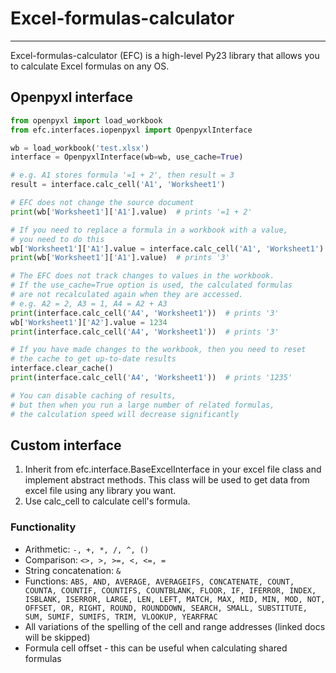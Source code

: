 # Excel-formulas-calculator

--- 
Excel-formulas-calculator (EFC) is a high-level Py23 library that allows you to calculate Excel formulas on any OS.

## Openpyxl interface
```python
from openpyxl import load_workbook
from efc.interfaces.iopenpyxl import OpenpyxlInterface

wb = load_workbook('test.xlsx')
interface = OpenpyxlInterface(wb=wb, use_cache=True)

# e.g. A1 stores formula '=1 + 2', then result = 3
result = interface.calc_cell('A1', 'Worksheet1')

# EFC does not change the source document
print(wb['Worksheet1']['A1'].value)  # prints '=1 + 2'

# If you need to replace a formula in a workbook with a value, 
# you need to do this
wb['Worksheet1']['A1'].value = interface.calc_cell('A1', 'Worksheet1')
print(wb['Worksheet1']['A1'].value)  # prints '3'

# The EFC does not track changes to values in the workbook. 
# If the use_cache=True option is used, the calculated formulas 
# are not recalculated again when they are accessed.
# e.g. A2 = 2, A3 = 1, A4 = A2 + A3
print(interface.calc_cell('A4', 'Worksheet1'))  # prints '3'
wb['Worksheet1']['A2'].value = 1234
print(interface.calc_cell('A4', 'Worksheet1'))  # prints '3'

# If you have made changes to the workbook, then you need to reset 
# the cache to get up-to-date results
interface.clear_cache()
print(interface.calc_cell('A4', 'Worksheet1'))  # prints '1235'

# You can disable caching of results, 
# but then when you run a large number of related formulas, 
# the calculation speed will decrease significantly
```


## Custom interface
1. Inherit from efc.interface.BaseExcelInterface in your excel file class and implement abstract methods. This class will be used to get data from excel file using any library you want.
2. Use calc_cell to calculate cell's formula.

### Functionality

* Arithmetic: ``-, +, *, /, ^, ()``
* Comparison: ``<>, >, >=, <, <=, =``
* String concatenation: ``&``
* Functions: `ABS, AND, AVERAGE, AVERAGEIFS, CONCATENATE, COUNT, COUNTA, COUNTIF, COUNTIFS, COUNTBLANK, FLOOR, IF, IFERROR, INDEX, ISBLANK, ISERROR, LARGE, LEN, LEFT, MATCH, MAX, MID, MIN, MOD, NOT, OFFSET, OR, RIGHT, ROUND, ROUNDDOWN, SEARCH, SMALL, SUBSTITUTE, SUM, SUMIF, SUMIFS, TRIM, VLOOKUP, YEARFRAC`
* All variations of the spelling of the cell and range addresses (linked docs will be skipped)
* Formula cell offset - this can be useful when calculating shared formulas
